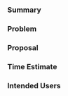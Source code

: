 <!--
Use this template for issuing new features to add to the project.
Based on https://gitlab.com/gitlab-org/gitlab/-/blob/master/.gitlab/issue_templates/Feature%20Proposal%20-%20lean.md
-->
### Summary

<!-- A brief summary of the problem to be solved, and how this feature will solve it-->

### Problem

<!-- A detailed explanation on the problem that needs to be solved. -->

### Proposal

<!-- A detailed explanation on how you plan to solve it. -->

### Time Estimate

<!-- How long this feature will take to implement. -->

### Intended Users

<!-- List the types of users this feature is designed for. Giving a brief reason why.  -->
